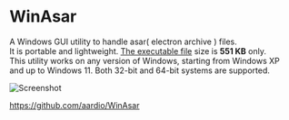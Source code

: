  # WinAsar
 
A Windows GUI utility to handle asar( electron archive ) files.  
It is portable and lightweight. [The executable file](./../../raw/master/dist/WinAsar.7z) size is **551 KB** only.  
This utility works on any version of Windows, starting from Windows XP and up to Windows 11. Both 32-bit and 64-bit systems are supported.

![Screenshot](http://ide.update.aardio.com/log/asar.jpg)


https://github.com/aardio/WinAsar



